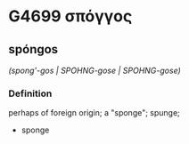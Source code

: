 # G4699 σπόγγος

## spóngos

_(spong'-gos | SPOHNG-gose | SPOHNG-gose)_

### Definition

perhaps of foreign origin; a "sponge"; spunge; 

- sponge
